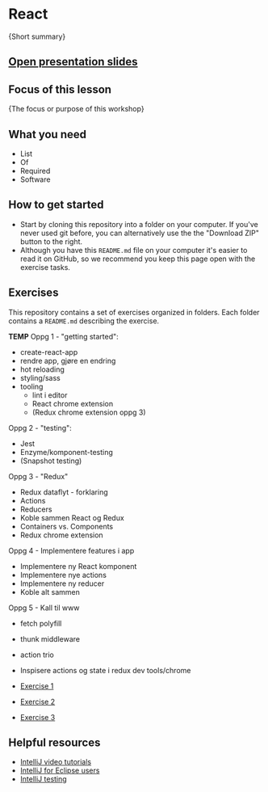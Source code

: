 # React

{Short summary}

## [Open presentation slides](#)

## Focus of this lesson
{The focus or purpose of this workshop}

## What you need
- List
- Of
- Required
- Software

## How to get started

* Start by cloning this repository into a folder on your computer. If you've never used git before, you can alternatively use the the "Download ZIP" button to the right.
* Although you have this `README.md` file on your computer it's easier to read it on GitHub, so we recommend you keep this page open with the exercise tasks.

## Exercises
This repository contains a set of exercises organized in folders. Each folder contains a `README.md` describing the exercise.

**TEMP**
Oppg 1 - "getting started":
- create-react-app
- rendre app, gjøre en endring
- hot reloading
- styling/sass
- tooling
  - lint i editor
  - React chrome extension
  - (Redux chrome extension oppg 3)

Oppg 2 - "testing":
- Jest
- Enzyme/komponent-testing
- (Snapshot testing)

Oppg 3 - "Redux"
- Redux dataflyt - forklaring
- Actions
- Reducers
- Koble sammen React og Redux
- Containers vs. Components
- Redux chrome extension

Oppg 4 - Implementere features i app
- Implementere ny React komponent
- Implementere nye actions
- Implementere ny reducer
- Koble alt sammen

Oppg 5 - Kall til www
- fetch polyfill
- thunk middleware
- action trio
- Inspisere actions og state i redux dev tools/chrome

- [Exercise 1](exercise-1/)
- [Exercise 2](exercise-2/)
- [Exercise 3](exercise-3/)

## Helpful resources
- [IntelliJ video tutorials](https://www.jetbrains.com/idea/documentation/)
- [IntelliJ for Eclipse users](https://www.jetbrains.com/help/idea/2016.3/eclipse.html)
- [IntelliJ testing](https://www.jetbrains.com/help/idea/2016.3/testing.html)
